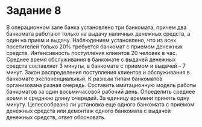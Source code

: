 # Задание 8
В операционном зале банка установлено три банкомата, причем два банкомата работают только на выдачу наличных денежных средств, а один на прием и выдачу. Наблюдением установлено, что из всех посетителей только 20% требуется банкомат с приемом денежных средств. Интенсивность поступления клиентов 20 человек в час. Среднее время обслуживания в банкомате с выдачей денежных средств составляет 3 минуты, в банкомате с приемом и выдачей – 7 минут. Закон распределения поступления клиентов и обслуживания в банкомате экспоненциальный. К разным типам банкоматов организована разная очередь. Составить имитационную модель работы банкоматов за один восьмичасовой рабочий день. Определить среднее время и среднюю длину очередей. За единицу времени принять одну минуту. Целесообразно ли установка еще одного банкомата с приемом денежных средств или демонтаж одного банкомата с выдачей денежных средств, ответ обосновать.
